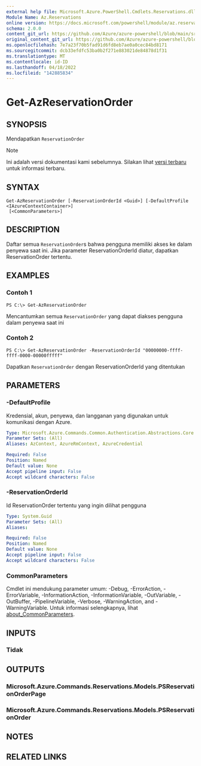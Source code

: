```yaml
---
external help file: Microsoft.Azure.PowerShell.Cmdlets.Reservations.dll-Help.xml
Module Name: Az.Reservations
online version: https://docs.microsoft.com/powershell/module/az.reservations/get-azreservationorder
schema: 2.0.0
content_git_url: https://github.com/Azure/azure-powershell/blob/main/src/Reservations/Reservations/help/Get-AzReservationOrder.md
original_content_git_url: https://github.com/Azure/azure-powershell/blob/main/src/Reservations/Reservations/help/Get-AzReservationOrder.md
ms.openlocfilehash: 7e7a23f70b5fad91d6fd8eb7ae0a0cec84bd8171
ms.sourcegitcommit: dcb33efdfc53ba0b2f271e883021de84878d1f31
ms.translationtype: MT
ms.contentlocale: id-ID
ms.lasthandoff: 04/18/2022
ms.locfileid: "142885834"
---
```

# Get-AzReservationOrder

## SYNOPSIS
Mendapatkan `ReservationOrder`

> [!NOTE]
>Ini adalah versi dokumentasi kami sebelumnya. Silakan lihat [versi terbaru](/powershell/module/az.reservations/get-azreservationorder) untuk informasi terbaru.

## SYNTAX

```
Get-AzReservationOrder [-ReservationOrderId <Guid>] [-DefaultProfile <IAzureContextContainer>]
 [<CommonParameters>]
```

## DESCRIPTION
Daftar semua `ReservationOrder`s bahwa pengguna memiliki akses ke dalam penyewa saat ini. Jika parameter ReservationOrderId diatur, dapatkan ReservationOrder tertentu.

## EXAMPLES

### Contoh 1
```
PS C:\> Get-AzReservationOrder
```

Mencantumkan semua `ReservationOrder` yang dapat diakses pengguna dalam penyewa saat ini

### Contoh 2
```
PS C:\> Get-AzReservationOrder -ReservationOrderId "00000000-ffff-ffff-0000-00000fffff"
```

Dapatkan `ReservationOrder` dengan ReservationOrderId yang ditentukan

## PARAMETERS

### -DefaultProfile
Kredensial, akun, penyewa, dan langganan yang digunakan untuk komunikasi dengan Azure.

```yaml
Type: Microsoft.Azure.Commands.Common.Authentication.Abstractions.Core.IAzureContextContainer
Parameter Sets: (All)
Aliases: AzContext, AzureRmContext, AzureCredential

Required: False
Position: Named
Default value: None
Accept pipeline input: False
Accept wildcard characters: False
```

### -ReservationOrderId
Id ReservationOrder tertentu yang ingin dilihat pengguna

```yaml
Type: System.Guid
Parameter Sets: (All)
Aliases:

Required: False
Position: Named
Default value: None
Accept pipeline input: False
Accept wildcard characters: False
```

### CommonParameters
Cmdlet ini mendukung parameter umum: -Debug, -ErrorAction, -ErrorVariable, -InformationAction, -InformationVariable, -OutVariable, -OutBuffer, -PipelineVariable, -Verbose, -WarningAction, and -WarningVariable. Untuk informasi selengkapnya, lihat [about_CommonParameters](http://go.microsoft.com/fwlink/?LinkID=113216).

## INPUTS

### Tidak

## OUTPUTS

### Microsoft.Azure.Commands.Reservations.Models.PSReservationOrderPage

### Microsoft.Azure.Commands.Reservations.Models.PSReservationOrder

## NOTES

## RELATED LINKS
